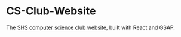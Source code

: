 # CS-Club-Website

The <a href="https://cs-club.netlify.app">SHS computer science club website</a>, built with React and GSAP.
